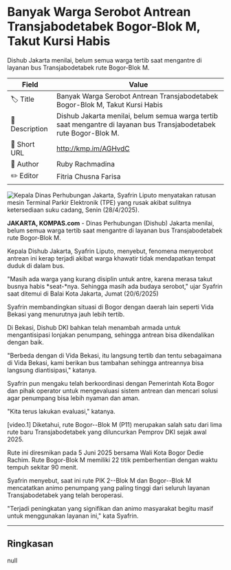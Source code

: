 # Banyak Warga Serobot Antrean Transjabodetabek Bogor-Blok M, Takut Kursi Habis

Dishub Jakarta menilai, belum semua warga tertib saat mengantre di layanan bus Transjabodetabek rute Bogor-Blok M.

| Field         | Value                                                       |
|---------------|-------------------------------------------------------------|
| 🏷️ Title       | Banyak Warga Serobot Antrean Transjabodetabek Bogor-Blok M, Takut Kursi Habis |
| 📝 Description | Dishub Jakarta menilai, belum semua warga tertib saat mengantre di layanan bus Transjabodetabek rute Bogor-Blok M. |
| 🔗 Short URL   | http://kmp.im/AGHvdC |
| 👤 Author      | Ruby Rachmadina |
| ✏️ Editor      | Fitria Chusna Farisa |

![Kepala Dinas Perhubungan Jakarta, Syafrin Liputo menyatakan ratusan mesin Terminal Parkir Elektronik (TPE) yang rusak akibat sulitnya ketersediaan suku cadang, Senin (28/4/2025).](https://asset.kompas.com/crops/rwFNkS72ldiSaCUddxWOweA-SOw=/0x0:0x0/750x500/data/photo/2025/04/28/680f4602136bb.jpeg)

**JAKARTA, KOMPAS.com** - Dinas Perhubungan (Dishub) Jakarta menilai, belum semua warga tertib saat mengantre di layanan bus Transjabodetabek rute Bogor-Blok M.

Kepala Dishub Jakarta, Syafrin Liputo, menyebut, fenomena menyerobot antrean ini kerap terjadi akibat warga khawatir tidak mendapatkan tempat duduk di dalam bus.

"Masih ada warga yang kurang disiplin untuk antre, karena merasa takut busnya habis *seat-*nya. Sehingga masih ada budaya serobot,\" ujar Syafrin saat ditemui di Balai Kota Jakarta, Jumat (20/6/2025)

Syafrin membandingkan situasi di Bogor dengan daerah lain seperti Vida Bekasi yang menurutnya jauh lebih tertib.

Di Bekasi, Dishub DKI bahkan telah menambah armada untuk mengantisipasi lonjakan penumpang, sehingga antrean bisa dikendalikan dengan baik.

"Berbeda dengan di Vida Bekasi, itu langsung tertib dan tentu sebagaimana di Vida Bekasi, kami berikan bus tambahan sehingga antreannya bisa langsung diantisipasi," katanya.

Syafrin pun mengaku telah berkoordinasi dengan Pemerintah Kota Bogor dan pihak operator untuk mengevaluasi sistem antrean dan mencari solusi agar penumpang bisa lebih nyaman dan aman.

"Kita terus lakukan evaluasi," katanya.

\[video.1\] Diketahui, rute Bogor--Blok M (P11) merupakan salah satu dari lima rute baru Transjabodetabek yang diluncurkan Pemprov DKI sejak awal 2025.

Rute ini diresmikan pada 5 Juni 2025 bersama Wali Kota Bogor Dedie Rachim. Rute Bogor-Blok M memiliki 22 titik pemberhentian dengan waktu tempuh sekitar 90 menit.

Syafrin menyebut, saat ini rute PIK 2--Blok M dan Bogor--Blok M mencatatkan animo penumpang yang paling tinggi dari seluruh layanan Transjabodetabek yang telah beroperasi.

"Terjadi peningkatan yang signifikan dan animo masyarakat begitu masif untuk menggunakan layanan ini," kata Syafrin.

---
## Ringkasan

null
